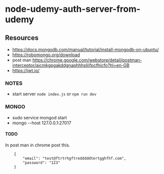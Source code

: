 # node-udemy-auth-server-from-udemy

## Resources

- <https://docs.mongodb.com/manual/tutorial/install-mongodb-on-ubuntu/>
- <https://robomongo.org/download>
- post man <https://chrome.google.com/webstore/detail/postman-interceptor/aicmkgpgakddgnaphhhpliifpcfhicfo?hl=en-GB>
- <https://jwt.io/>

### NOTES

- start server `node index.js` or `npm run dev`

### MONGO

- sudo service mongod start
- mongo --host 127.0.0.1:27017

#### TODO

In post man in chrome post this.
```
    {
        "email": "test@ftrtrhgftredddddtertgghfhf.com",
        "password": "123"
    }
```